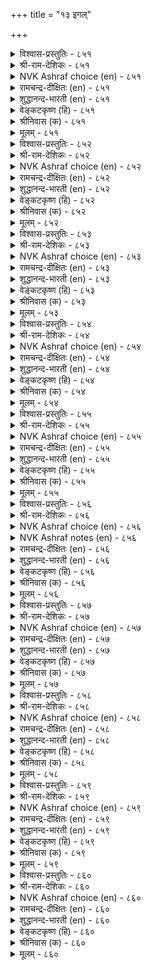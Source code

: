 +++
title = "१३ इगल्"

+++

<details><summary>विश्वास-प्रस्तुतिः - ८५१</summary>

इगलॆऩ्प ऎल्ला उयिर्क्कुम् पगलॆऩ्ऩुम्  
पण्बिऩ्मै पारिक्कुम् नोय्। ८५१  
</details>

<details><summary>श्री-राम-देशिकः - ८५१</summary>

अधिकारः ८६. भेदबुद्धिः  
समेषां प्राणिवर्गाणामितरैः प्राणिभिः सह ।  
दुर्गुणं मेलनाभावरूपं मेदो विवर्घयेत् ॥ ८५१॥
</details>

<details><summary>NVK Ashraf choice (en) - ८५१</summary>

०८५१  
Hatred, they say, is the disease  
That spreads the plague of discord among all life. *  
(Satguru Subramuniyaswami)  
</details>

<details><summary>रामचन्द्र-दीक्षितः (en) - ८५१</summary>

851 ikaleṉpa ellā uyirkkum pakaleṉṉum  
paṇpiṉmai pārikkum nōy.

851\. Hatred is a foul disease that brings discord among men.  
</details>

<details><summary>शुद्धानन्द-भारती (en) - ८५१</summary>

1\. இகலென்ப எல்லா உயிர்க்கும் பகலென்னும்  
பண்பின்மை பாரிக்கும் நோய்.  
Hatred is a plague that divides  
And rouses illwill on all sides.        851  
</details>

<details><summary>वेङ्कटकृष्ण (हि) - ८५१</summary>

851
सब जीवों में फूट ही, कहते हैं बुध लोग ।  
अनमिल-भाव-अनर्थ का, पोषण करता रोग ॥
</details>

<details><summary>श्रीनिवास (क) - ८५१</summary>

851. (लोकदल्लिरुव) जीविगळु परस्पर हॊन्दिकॊळ्ळदन्तॆ बेर्पडिसुव कॆट्ट जाड्यवे हगॆतनवॆन्दु (तिळिदवरु) हेळुवरु.

</details>

<details><summary>मूलम् - ८५१</summary>

इगलॆऩ्प ऎल्ला उयिर्क्कुम् पगलॆऩ्ऩुम्  
पण्बिऩ्मै पारिक्कुम् नोय्। ८५१  
</details>

<details><summary>विश्वास-प्रस्तुतिः - ८५२</summary>

पगल्गरुदिप् पऱ्ऱा सॆयिऩुम् इगल्गरुदि  
इऩ्ऩासॆय् यामै तलै। ८५२  
</details>

<details><summary>श्री-राम-देशिकः - ८५२</summary>

अनिच्छन् सङ्गमं कश्चित् करोत्वन्यस्य चाप्रियम् ।  
तस्याप्यनिष्टकरणान्निवृत्तिः श्लाघ्यते नृणाम् ॥ ८५२॥
</details>

<details><summary>NVK Ashraf choice (en) - ८५२</summary>

०८५२  
Even if disagreeable things are done to cause rift,  
Better do nothing painful to avoid conflict. *  
(W.H. Drew and J. Lazarus), (N.V.K. Ashraf)  
</details>

<details><summary>रामचन्द्र-दीक्षितः (en) - ८५२</summary>

852 pakalkarutip paṟṟā ceyiṉum ikalkaruti  
iṉṉācey yāmai talai.

852\. What if one does us harm out of hatred? It is the height of wisdom to resist not evil.  
</details>

<details><summary>शुद्धानन्द-भारती (en) - ८५२</summary>

2\. பகல்கருதிப் பற்றா செயினும் இகல்கருதி  
இன்னாசெய் யாமை தலை.  
Rouse not hatred and confusion  
Though foes provoke disunion        852  
</details>

<details><summary>वेङ्कटकृष्ण (हि) - ८५२</summary>

852
कोई अनमिल भाव से, कर्म करे यदि पोच ।  
अहित न करना है भला, भेद-भाव को सोच ॥
</details>

<details><summary>श्रीनिवास (क) - ८५२</summary>

852. ऒब्बनु तनगॆ आगदवर सबन्धदल्लि अगलिकॆयन्नु बयसि अहितवन्नु उण्टु माडिदरू, अवरल्लि हगॆतन बॆळॆसि केडुण्टु माडदिरुवुदे मेलु.

</details>

<details><summary>मूलम् - ८५२</summary>

पगल्गरुदिप् पऱ्ऱा सॆयिऩुम् इगल्गरुदि  
इऩ्ऩासॆय् यामै तलै। ८५२  
</details>

<details><summary>विश्वास-प्रस्तुतिः - ८५३</summary>

इगलॆऩ्ऩुम् ऎव्वनोय् नीक्किऩ् तवलिल्लात्  
ताविल् विळक्कम् तरुम्। ८५३  
</details>

<details><summary>श्री-राम-देशिकः - ८५३</summary>

हृदयाद्भेदभावाख्यरोगं दुःखप्रदायकम् ।  
बहिर्निष्कासयन् कश्चित् शाश्वतीं कीर्तिमश्नुते ॥ ८५३॥
</details>

<details><summary>NVK Ashraf choice (en) - ८५३</summary>

०८५३  
If that dire disease called hostility is discarded,  
What yields is undying everlasting fame. *  
(M.S. Poornalingam Pillai)  
</details>

<details><summary>रामचन्द्र-दीक्षितः (en) - ८५३</summary>

853 ikaleṉṉum evvanōy nīkkiṉ tavalillāt  
tāvil viḷakkam tarum.

853\. He who is rid of the full disease of hatred crowns himself with eternal glory.  
</details>

<details><summary>शुद्धानन्द-भारती (en) - ८५३</summary>

3\. இகலென்னும் எவ்வநோய் நீக்கின் தவவில்லாத்  
தாவில் விளக்கம் தரும்.  
Shun the plague of enmity  
And win everlasting glory.        853  
</details>

<details><summary>वेङ्कटकृष्ण (हि) - ८५३</summary>

853
रहता है दुःखद बड़ा, भेद-भाव का रोग ।  
उसके वर्जन से मिले, अमर कीर्तिका भोग ॥
</details>

<details><summary>श्रीनिवास (क) - ८५३</summary>

853. हगॆयनवॆन्नुव दुःखकरवाद नोवन्नु ऒब्बनु नीगिदल्लि, अळिविल्लद नॆलॆयाद कीर्तियन्नु पडॆयुवनु.

</details>

<details><summary>मूलम् - ८५३</summary>

इगलॆऩ्ऩुम् ऎव्वनोय् नीक्किऩ् तवलिल्लात्  
ताविल् विळक्कम् तरुम्। ८५३  
</details>

<details><summary>विश्वास-प्रस्तुतिः - ८५४</summary>

इऩ्पत्तुळ् इऩ्पम् पयक्कुम् इगलॆऩ्ऩुम्  
तुऩ्पत्तुळ् तुऩ्पङ् गॆडिऩ्। ८५४  
</details>

<details><summary>श्री-राम-देशिकः - ८५४</summary>

दुःखानामादिमं दुःखं भेदज्ञानाभिधं नरः ।  
नाशयन् स्वयमाप्नोति सुखानामुत्तमं सुखम् ॥ ८५४॥
</details>

<details><summary>NVK Ashraf choice (en) - ८५४</summary>

०८५४  
When the misery of miseries called malice ceases,  
There comes the joy of joys. *  
(P.S. Sundaram)  
</details>

<details><summary>रामचन्द्र-दीक्षितः (en) - ८५४</summary>

854 iṉpattuḷ iṉpam payakkum ikaleṉṉum  
tuṉpattuḷ tuṉpam keṭiṉ.

854\. It is the joy of joys to bury hatred, the evil of all evils.  
</details>

<details><summary>शुद्धानन्द-भारती (en) - ८५४</summary>

4\. இன்பத்துள் இன்பம் பயக்கும் இகலென்னும்  
துன்பத்துள் துன்பம் கெடின்.  
Hate-the woe of woes destroy;  
Then joy of joys you can enjoy.        854  
</details>

<details><summary>वेङ्कटकृष्ण (हि) - ८५४</summary>

854
दुःखों में सबसे बड़ा, है विभेद का दुःख ।  
जब होता है नष्ट वह, होता सुख ही सुक्ख ॥
</details>

<details><summary>श्रीनिवास (क) - ८५४</summary>

854. हगॆतनवॆन्नुव अति सङ्कटकरवाद दुःखवन्नु तॊडॆदु हाकुवुदरिन्द, सुख प्राप्तियल्ली मिगिलाद शाश्वत आनन्दवु लभिसुत्तदॆ.

</details>

<details><summary>मूलम् - ८५४</summary>

इऩ्पत्तुळ् इऩ्पम् पयक्कुम् इगलॆऩ्ऩुम्  
तुऩ्पत्तुळ् तुऩ्पङ् गॆडिऩ्। ८५४  
</details>

<details><summary>विश्वास-प्रस्तुतिः - ८५५</summary>

इगलॆदिर् साय्न्दॊऴुग वल्लारै यारे  
मिक्लूक्कुम् तऩ्मै यवर्। ८५५  
</details>

<details><summary>श्री-राम-देशिकः - ८५५</summary>

मेदज्ञानाख्यदोषेण ये भवेयुर्न दूषिताः ।  
तान् जेतुं भुवि शक्ताः स्युः केवाऽस्मिन धरणीतले ॥ ८५५॥
</details>

<details><summary>NVK Ashraf choice (en) - ८५५</summary>

०८५५  
Who can ever overcome the one,  
Who refuses to give in to feelings of hatred?  
(K. Krishnaswamy & Vijaya Ramkumar)  
</details>

<details><summary>रामचन्द्र-दीक्षितः (en) - ८५५</summary>

855 ikaletir cāyntoḻuka vallārai yārē  
mikalūkkum taṉmai yavar.

855\. Can anyone overcome him who has conquered hatred?  
</details>

<details><summary>शुद्धानन्द-भारती (en) - ८५५</summary>

5\. இகலெதிர் சாய்ந்தொழுக வல்லாரை யாரே  
மிகலூக்கும் தன்மை யவர்.  
Who can overcome them in glory  
That are free from enmity?        855  
</details>

<details><summary>वेङ्कटकृष्ण (हि) - ८५५</summary>

855
उठते देख विभेद को, हट कर रहे समर्थ ।  
उसपर कौन समर्थ जो, सोचे जय के अर्थ ॥
</details>

<details><summary>श्रीनिवास (क) - ८५५</summary>

855. मनदल्लि तोरुव हगॆ तनक्कॆ ऎडॆकॊडदॆ. अदरॆदुरु नाचि तलॆतग्गिसि नडॆयुववरन्नु गॆल्लबेकॆम्ब अभिलाशॆयुळ्ळवरादरू यारिद्दरॆ?

</details>

<details><summary>मूलम् - ८५५</summary>

इगलॆदिर् साय्न्दॊऴुग वल्लारै यारे  
मिक्लूक्कुम् तऩ्मै यवर्। ८५५  
</details>

<details><summary>विश्वास-प्रस्तुतिः - ८५६</summary>

इगलिऩ् मिगलिऩिदु ऎऩ्पवऩ् वाऴ्क्कै  
तवलुम् कॆडलुम् नणित्तु। ८५६  
</details>

<details><summary>श्री-राम-देशिकः - ८५६</summary>

भेदबुद्धिं समालम्ब्य वर्तनं वरमित्यपि ।  
तिष्ठतो जीविते सम्पत् क्षीयते नश्यति स्वयम् ॥ ८५६॥
</details>

<details><summary>NVK Ashraf choice (en) - ८५६</summary>

०८५६  
Want and ruin will soon befall the life of one  
Who delights in excess hostility. *  
(Kasthuri Sreenivasan), (N.V.K. Ashraf)  
</details>

<details><summary>NVK Ashraf notes (en) - ८५६</summary>

८५६. An alternate translation, though not close to original: "He who revels in discord will soon be overtaken by suffering" – (K. Krishnaswamy & Vijaya Ramkumar).
</details>

<details><summary>रामचन्द्र-दीक्षितः (en) - ८५६</summary>

856 ikaliṉ mikaliṉitu eṉpavaṉ vāḻkkai  
tavalum keṭalum naṇittu.

856\. Swift ruin awaits one who delights in discord.  
</details>

<details><summary>शुद्धानन्द-भारती (en) - ८५६</summary>

6\. இகலின் மிகலினிது என்பவன் வாழ்க்கை  
தவலும் கெடலும் நணித்து.  
His fall and ruin are quite near  
Who holds enmity sweet and dear.        856  
</details>

<details><summary>वेङ्कटकृष्ण (हि) - ८५६</summary>

856
भेद-वृद्धि से मानता, मिलता है आनन्द ।  
जीवन उसका चूक कर, होगा नष्ट तुरन्त ॥
</details>

<details><summary>श्रीनिवास (क) - ८५६</summary>

856. हगॆतनवन्नु साधिसुवुदरिन्द सन्तोषविदॆ ऎन्दु तिळियुववन बाळुवॆयु अति शीघ्रदल्लिये सोलन्नु अळिवन्नु पडॆयुवुदु.

</details>

<details><summary>मूलम् - ८५६</summary>

इगलिऩ् मिगलिऩिदु ऎऩ्पवऩ् वाऴ्क्कै  
तवलुम् कॆडलुम् नणित्तु। ८५६  
</details>

<details><summary>विश्वास-प्रस्तुतिः - ८५७</summary>

मिगल्मेवल् मॆय्प्पॊरुळ् काणार् इगल्मेवल्  
इऩ्ऩा अऱिवि ऩवर्। ८५७  
</details>

<details><summary>श्री-राम-देशिकः - ८५७</summary>

भेदज्ञानाख्यदुर्बुद्धिसमेता जयदायकान् ।  
नीतिशास्त्रोक्ततत्त्वार्थान् ज्ञातुं न प्रभवन्ति ते ॥ ८५७॥
</details>

<details><summary>NVK Ashraf choice (en) - ८५७</summary>

०८५७  
Those learned rapt up in destructive hate  
Will never see the triumphant nature of truth. *  
(P.S. Sundaram), (W.H. Drew and J. Lazarus)  
</details>

<details><summary>रामचन्द्र-दीक्षितः (en) - ८५७</summary>

857 mikalmēvaval meypporuḷ kāṇār ikalmēval  
iṉṉā aṟivi ṉavar.

857\. Those who nourish hatred will never see the triumphant light of truth.  
</details>

<details><summary>शुद्धानन्द-भारती (en) - ८५७</summary>

7\. மிகல்மேவல் மெய்ப்பொருள் காணார் இகல்மேவல்  
இன்னா அறிவி னவர்.  
They cannot see the supreme Truth  
Who hate and injure without ruth.        857  
</details>

<details><summary>वेङ्कटकृष्ण (हि) - ८५७</summary>

857
करते जो दुर्बुद्धि हैं, भेद-भाव से प्रति ।  
तत्व-दर्श उनको नहीं, जो देता है जीत ॥
</details>

<details><summary>श्रीनिवास (क) - ८५७</summary>

857. हगॆतनवन्ने बयसुव कॆट्ट अरिवुळ्ळवरु, जय साधकवाद सत्यवन्नु काणलाररु.

</details>

<details><summary>मूलम् - ८५७</summary>

मिगल्मेवल् मॆय्प्पॊरुळ् काणार् इगल्मेवल्  
इऩ्ऩा अऱिवि ऩवर्। ८५७  
</details>

<details><summary>विश्वास-प्रस्तुतिः - ८५८</summary>

इगलिऱ्कु ऎदिर्साय्दल् आक्कम् अदऩै  
मिक्लूक्किऩ् ऊक्कुमाम् केडु। ८५८  
</details>

<details><summary>श्री-राम-देशिकः - ८५८</summary>

भेदबुद्धिं ये त्यजन्ति तेषां भाग्यं विवर्घते ।  
वशा ये भेदभावस्य ते त्वनर्थानवाप्नुयुः ॥ ८५८॥
</details>

<details><summary>NVK Ashraf choice (en) - ८५८</summary>

०८५८  
To resist hatred is a gain.  
Yielding to it, one is overcome by ruin. *  
(P.S. Sundaram), (K. Krishnaswamy & Vijaya Ramkumar)  
</details>

<details><summary>रामचन्द्र-दीक्षितः (en) - ८५८</summary>

858 ikaliṟku etircāytal ākkam ataṉai  
mikalūkkiṉ ūkkumām kēṭu.

858\. To fight against hatred is to save one’s soul; to harbour it is to court one’s own ruin.  
</details>

<details><summary>शुद्धानन्द-भारती (en) - ८५८</summary>

8\. இகலிற்கு எதிர்சாய்தல் ஆக்கம் அதனை  
மிகலூக்கின் ஊக்குமாம் கேடு.  
To turn from enmity is gain  
Fomenting it brings fast ruin.        858  
</details>

<details><summary>वेङ्कटकृष्ण (हि) - ८५८</summary>

858
हट कर रहना भेद से, देता है संपत्ति ।  
उससे अड़ कर जीतना, लाता पास विपत्ति ॥
</details>

<details><summary>श्रीनिवास (क) - ८५८</summary>

858. मनदल्लि तोरुव हगॆतनक्कॆ नाचि, अदरॆदुरु तलॆतग्गिसि नडॆदरॆ अदे ऐश्वर्य; आ हगॆतनवन्नु बयसि कैकॊण्डरॆ अदे केडिगॆ कारण.

</details>

<details><summary>मूलम् - ८५८</summary>

इगलिऱ्कु ऎदिर्साय्दल् आक्कम् अदऩै  
मिक्लूक्किऩ् ऊक्कुमाम् केडु। ८५८  
</details>

<details><summary>विश्वास-प्रस्तुतिः - ८५९</summary>

इगल्गाणाऩ् आक्कम् वरुङ्गाल् अदऩै  
मिगल्गाणुम् केडु तरऱ्कु। ८५९  
</details>

<details><summary>श्री-राम-देशिकः - ८५९</summary>

श्रेयःसंप्राप्तिवेलायां न स्मेरेद्भेदभावनाम् ।  
अश्रेयःप्राप्तिवेलायां भेदबुद्धिं ध्रुवं त्यजेत् ॥ ८५९॥
</details>

<details><summary>NVK Ashraf choice (en) - ८५९</summary>

०८५९  
Destined to prosper one will not look at hatred.  
Destined for ruin, one will see it all the time.  
(P.S. Sundaram)  
</details>

<details><summary>रामचन्द्र-दीक्षितः (en) - ८५९</summary>

859 ikalkāṇāṉ ākkam varuṅkāl ataṉai  
mikalkāṇum kēṭu taraṟku.

859\. Freedom from hatred is the sign of one’s prosperity. Presence of hatred foreshadows decline of one’s fortune.  
</details>

<details><summary>शुद्धानन्द-भारती (en) - ८५९</summary>

9\. இகல்காணான் ஆக்கம் வருங்கால் அதனை  
மிகல்காணும் கேடு தரற்கு.  
Fortune favours when hate recedes  
Hatred exceeding ruin breeds.        859  
</details>

<details><summary>वेङ्कटकृष्ण (हि) - ८५९</summary>

859
भेद-भाव नहिं देखता, तो होती संपत्ति ।  
अधिक देखना है उसे, पाना है आपत्ति ॥
</details>

<details><summary>श्रीनिवास (क) - ८५९</summary>

859. (ऒब्बनिगॆ) ऐश्वर्यवु बरुवाग, हगॆतनवन्नु काणलारनु (ऎणिसुवुदिल्ल). आदरॆ, तनगॆ केडु बरुव कालदल्लि आ हगॆतनवन्नु वृद्धिपडिसिकॊळ्ळुत्तानॆ.

</details>

<details><summary>मूलम् - ८५९</summary>

इगल्गाणाऩ् आक्कम् वरुङ्गाल् अदऩै  
मिगल्गाणुम् केडु तरऱ्कु। ८५९  
</details>

<details><summary>विश्वास-प्रस्तुतिः - ८६०</summary>

इगलाऩाम् इऩ्ऩाद ऎल्लाम् नगलाऩाम्  
नऩ्ऩयम् ऎऩ्ऩुम् सॆरुक्कु। ८६०  
</details>

<details><summary>श्री-राम-देशिकः - ८६०</summary>

भेदज्ञानेन चैकस्य बह्वनर्था भवन्ति हि ।  
सौहार्दान्नितिरूपाख्यभाग्यं जायेत कस्यचित् ॥ ८६०॥
</details>

<details><summary>NVK Ashraf choice (en) - ८६०</summary>

०८६०  
From hatred comes all evil.  
And from friendship the pride of goodness.  
(P.S. Sundaram), (N.V.K. Ashraf)  
</details>

<details><summary>रामचन्द्र-दीक्षितः (en) - ८६०</summary>

860 ikalāṉām iṉṉāta ellām nakalāṉām  
naṉṉayam eṉṉum cerukku.

860\. From love springs the proud joy of a righteous life.  
</details>

<details><summary>शुद्धानन्द-भारती (en) - ८६०</summary>

10\. இகலானாம் இன்னாத எல்லாம் நகலானாம்  
நன்னயம் என்னும் செருக்கு.  
All evils come from enmity  
All goodness flow from amity.        860  
</details>

<details><summary>वेङ्कटकृष्ण (हि) - ८६०</summary>

860
होती हैं सब हानियाँ, भेद-भाव से प्राप्त ।  
मैत्री से शुभ नीति का, उत्तम धन है प्राप्त ॥
</details>

<details><summary>श्रीनिवास (क) - ८६०</summary>

860. ऒब्बनिगॆ हगॆतनदिन्द दुःखवन्नु तरुव केडुगळॆल्लवू उण्टागुत्तदॆ. आदरॆ मनवरळिसुव प्रीतियिन्द सद्भावनॆयॆम्ब हिरिमॆयुण्टागुत्तदॆ.
</details>

<details><summary>मूलम् - ८६०</summary>

इगलाऩाम् इऩ्ऩाद ऎल्लाम् नगलाऩाम्  
नऩ्ऩयम् ऎऩ्ऩुम् सॆरुक्कु। ८६०  
</details>

